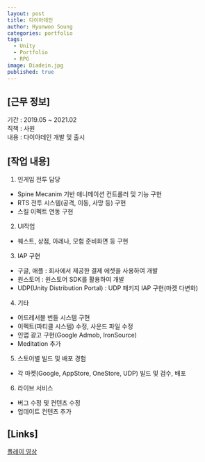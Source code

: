 ```yaml
---
layout: post
title: 다이아데인
author: Hyunwoo Soung
categories: portfolio
tags:
  - Unity
  - Portfolio
  - RPG
image: Diadein.jpg
published: true
---
```


## [근무 정보]  
기간 : 2019.05 ~ 2021.02  
직책 : 사원  
내용 : 다이아데인 개발 및 출시  
  
## [작업 내용]  
1. 인게임 전투 담당
- Spine Mecanim 기반 애니메이션 컨트롤러 및 기능 구현
- RTS 전투 시스템(공격, 이동, 사망 등) 구현
- 스킬 이펙트 연동 구현

2. UI작업
- 퀘스트, 상점, 아레나, 모험 준비화면 등 구현

3. IAP 구현
- 구글, 애플 : 회사에서 제공한 결제 에셋을 사용하여 개발
- 원스토어 : 원스토어 SDK를 활용하여 개발
- UDP(Unity Distribution Portal) : UDP 패키지 IAP 구현(마켓 다변화)

4. 기타
- 어드레서블 번들 시스템 구현
- 이펙트(파티클 시스템) 수정, 사운드 파일 수정
- 인앱 광고 구현(Google Admob, IronSource)
 - Meditation 추가

5. 스토어별 빌드 및 배포 경험
- 각 마켓(Google, AppStore, OneStore, UDP) 빌드 및 검수, 배포

6. 라이브 서비스
- 버그 수정 및 컨텐츠 수정
- 업데이트 컨텐츠 추가  
  
## [Links]  
[플레이 영상](https://1drv.ms/v/s!AlWFQzEEb53HxCYh_IPrP2YtRLhZ?e=IHOokH)
